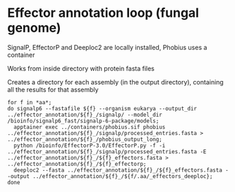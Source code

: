 # Effector annotation loop (fungal genome)

SignalP, EffectorP and Deeploc2 are locally installed, Phobius uses a container

Works from inside directory with protein fasta files

Creates a directory for each assembly (in the output directory), containing all the results for that assembly

```
for f in *aa*;
do signalp6 --fastafile ${f} --organism eukarya --output_dir ../effector_annotation/${f}_/signalp/ --model_dir /bioinfo/signalp6_fast/signalp-6-package/models;
  apptainer exec ../containers/phobius.sif phobius ../effector_annotation/${f}_/signalp/processed_entries.fasta > ../effector_annotation/${f}_/phobius_output_long;
  python /bioinfo/EffectorP-3.0/EffectorP.py -f -i ../effector_annotation/${f}_/signalp/processed_entries.fasta -E ../effector_annotation/${f}_/${f}_effectors.fasta > ../effector_annotation/${f}_/${f}_effectorp;
  deeploc2 --fasta ../effector_annotation/${f}_/${f}_effectors.fasta --output ../effector_annotation/${f}_/${f/.aa/_effectors_deeploc};
done
```
